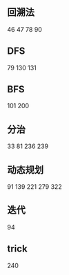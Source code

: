 ## 回溯法
46 47 78 90

## DFS
79 130 131

## BFS
101 200

## 分治
33 81 236 239

## 动态规划
91 139 221 279 322

## 迭代
94

## trick
240

